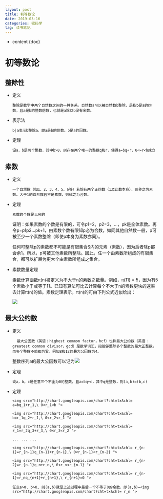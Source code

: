 ```yaml
---
layout: post
title: 初等数论
date: 2019-03-16
categories: 密码学
tag: 读书笔记
---
```


* content
{:toc}

# 初等数论

## 整除性

- 定义

      整除是数学中两个自然数之间的一种关系。自然数a可以被自然数b整除，是指b是a的约数，且a是b的整数倍数，也就是a除以b没有余数。

- 表示法

      b|a表示b整除a，即a是b的倍数，b是a的因数。

- 定理

      设a，b是两个整数，其中b>0，则存在两个唯一的整数q和r，使得a=bq+r，0<=r<b成立

## 素数

- 定义

      一个自然数（如1、2、3、4、5、6等）若恰有两个正约数（1及此数本身），则称之为素数。大于1的自然数若不是素数，则称之为合数。

- 定理

      素数的个数是无穷的

    证明：如果素数的个数是有限的，可令p1=2，p2=3，...，pk是全体素数。再令p=p1p2...pk+1，由素数个数有限知p必为合数，如同其他自然数一般，p可被至少一个素数整除（即使p本身为素数亦同）。

    任何可整除p的素数都不可能是有限集合S内的元素（素数），因为后者除p都会余1。所以，p可被其他素数所整除。因此，任一个由素数所组成的有限集合，都可以扩展为更大个由素数所组成之集合。

- 素数数量定理

    素数计算函数π(n)被定义为不大于n的素数之数量。例如，π(11) = 5，因为有5个素数小于或等于11。已知有算法可比去计算每个不大于n的素数更快的速率去计算π(n)的值。素数定理表示，π(n)的可由下列公式近似给出：

    <img src="http://chart.googleapis.com/chart?cht=tx&chl= {\displaystyle \pi (n)\approx {\frac {n}{\ln n}},} \pi(n) \approx \frac n {\ln n} ">

## 最大公约数

- 定义

        最大公因数（英语：highest common factor，hcf）也称最大公约数（英语：greatest common divisor，gcd）是数学词汇，指能够整除多个整数的最大正整数。而多个整数不能都为零。例如8和12的最大公因数为4。
        
    整数序列a的最大公因数可以记为<img src="http://chart.googleapis.com/chart?cht=tx&chl= {\displaystyle (a_{1},a_{2},\dots ,a_{n})} ">

- 定理

      设a，b，c是任意三个不全为0的整数。且a=bq+c，其中q是整数，则(a,b)=(b,c)

- 定理
      
      <img src="http://chart.googleapis.com/chart?cht=tx&chl= a=bq_1+r_1,\ 0<r_1<b ">

      <img src="http://chart.googleapis.com/chart?cht=tx&chl= b=r_1q_2+r_1,\ 0<r_2<r_1 ">

      <img src="http://chart.googleapis.com/chart?cht=tx&chl= r_1=r_2q_3+r_3,\ 0<r_3<r_2 ">

      ... ... ...

      <img src="http://chart.googleapis.com/chart?cht=tx&chl= r_{n-1}=r_{n-1}q_{n-1}+r_{n-1},\ 0<r_{n-1}<r_{n-2} ">

      <img src="http://chart.googleapis.com/chart?cht=tx&chl= r_{n-2}=r_{n-1}q_n+r_n,\ 0<r_n<r_{n-1} ">

      <img src="http://chart.googleapis.com/chart?cht=tx&chl= r_{n-1}=r_nq_{n+1}+r_{n+1},\ r_{n+1}=0 ">

      任意a>0, b>0, 则(a,b)就是上述过程中最后一个不等于0的余数，即(a,b)=<img src="http://chart.googleapis.com/chart?cht=tx&chl= r_n ">